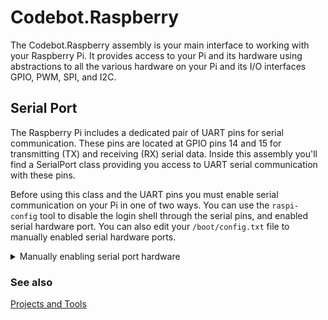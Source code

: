 # Codebot.Raspberry

The Codebot.Raspberry assembly is your main interface to working with your Raspberry Pi. It provides access to your Pi and its hardware using abstractions to all the various hardware on your Pi and its I/O interfaces GPIO, PWM, SPI, and I2C.

## Serial Port

The Raspberry Pi includes a dedicated pair of UART pins for serial communication. These pins are located at GPIO pins 14 and 15 for transmitting (TX) and receiving (RX) serial data. Inside this assembly you'll find a SerialPort class providing you access to UART serial communication with these pins.

Before using this class and the UART pins you must enable serial communication on your Pi in one of two ways. You can use the ``raspi-config`` tool to disable the login shell through the serial pins, and enabled serial hardware port. You can also edit your ``/boot/config.txt`` file to manually enabled serial hardware ports.

<details>
  <summary>Manually enabling serial port hardware</summary>

There are two types of UART available on the Raspberry Pi - PL011 and mini UART. The PL011 is a capable, broadly 16550-compatible UART, while the mini UART has a reduced feature set. You can enabled only one of these UARTs at a any one time. 

 To enabled the PL011 UART edit ``/boot/config.txt``  and add the following line at the end.

````terminal
dtoverlay=pi3-miniuart-bt
````

After saving and rebooting the device file ``/dev/serial0`` will be linked to ``/dev/ttyAMA0`` which is the PL011 serial port. Enabling ``pi3-miniuart-bt`` will have the side effect of turning off your Pi's Bluetooth module. This is because the Bluetooth module conflicts with the PL011 hardware and its driver.

If you want to enable both Bluetooth and UART serial communication, you may instead enable the mini UART driver. The do this comment out ``dtoverlay=pi3-miniuart-bt`` in your ``/boot/config.txt`` and add these lines in its place.

````terminal
enable_uart=1
core_freq=250
core_freq_min=250
````

After saving and rebooting the device file ``/dev/serial0`` will be linked to ``/dev/ttyS0`` which is the mini UART port.

</details>

### See also

[Projects and Tools](/README.md)